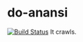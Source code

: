 # do-anansi
[![Build Status](https://travis-ci.org/dwarburt/do-anansi.svg)](https://travis-ci.org/dwarburt/do-anansi)
It crawls.

